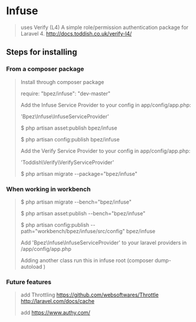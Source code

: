 Infuse
====================

> uses Verify (L4) A simple role/permission authentication package for Laravel 4. http://docs.toddish.co.uk/verify-l4/


Steps for installing 
---------------------

### From a composer package

> Install through composer package
>
> require: "bpez/infuse": "dev-master"
>
> Add the Infuse Service Provider to your config in app/config/app.php: 
>
> 'Bpez\Infuse\InfuseServiceProvider'
>
> $ php artisan asset:publish bpez/infuse
>
> $ php artisan config:publish bpez/infuse
>
> Add the Verify Service Provider to your config in app/config/app.php:
>
> 'Toddish\Verify\VerifyServiceProvider'
> 
> $ php artisan migrate --package="bpez/infuse"
>

### When working in workbench

> $ php artisan migrate --bench="bpez/infuse"
>
> $ php artisan asset:publish --bench="bpez/infuse"
>
> $ php artisan config:publish --path="workbench/bpez/infuse/src/config" bpez/infuse
> 
> Add 'Bpez\Infuse\InfuseServiceProvider' to your laravel providers in /app/config/app.php
>
> Adding another class run this in infuse root (composer dump-autoload )
>


### Future features 

> add Throttling
> https://github.com/websoftwares/Throttle
> http://laravel.com/docs/cache
>
> add https://www.authy.com/
>






